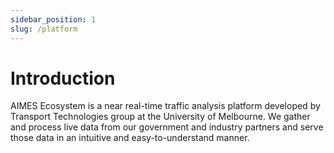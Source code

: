 ```yaml
---
sidebar_position: 1
slug: /platform
---
```


# Introduction

AIMES Ecosystem is a near real-time traffic analysis platform developed by Transport Technologies group at the University of Melbourne. 
We gather and process live data from our government and industry partners and serve those data in an intuitive and easy-to-understand manner.
